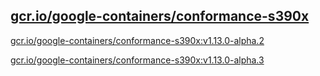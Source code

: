 
[gcr.io/google-containers/conformance-s390x](https://hub.docker.com/r/anjia0532/google-containers.conformance-s390x/tags/)
-----


[gcr.io/google-containers/conformance-s390x:v1.13.0-alpha.2](https://hub.docker.com/r/anjia0532/google-containers.conformance-s390x/tags/)


[gcr.io/google-containers/conformance-s390x:v1.13.0-alpha.3](https://hub.docker.com/r/anjia0532/google-containers.conformance-s390x/tags/)


